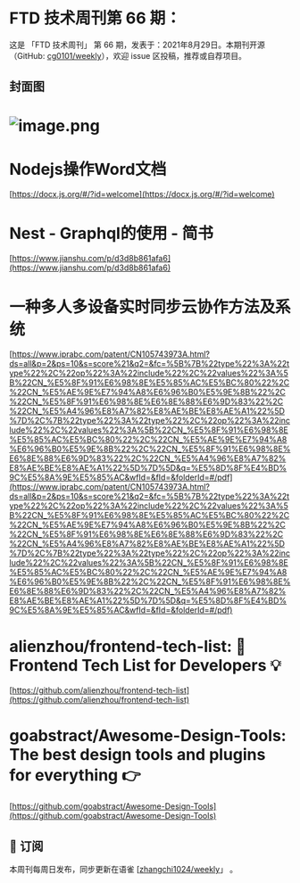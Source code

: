 # FTD 技术周刊第 66 期：
这是 「FTD 技术周刊」 第 66 期，发表于：2021年8月29日。本期刊开源（GitHub: [cg0101/weekly](https://github.com/cg0101/weekly)），欢迎 issue 区投稿，推荐或自荐项目。
## 封面图
# ![image.png](https://cdn.nlark.com/yuque/0/2021/png/132503/1612593892211-dbfcaf6b-1957-4083-8361-5fc38f07b6fc.png#height=487&id=Ds8gr&margin=%5Bobject%20Object%5D&name=image.png&originHeight=667&originWidth=1000&originalType=binary&size=875085&status=done&style=none&width=730)
# Nodejs操作Word文档
[https://docx.js.org/#/?id=welcome](https://docx.js.org/#/?id=welcome)<br />

# Nest - Graphql的使用 - 简书
[https://www.jianshu.com/p/d3d8b861afa6](https://www.jianshu.com/p/d3d8b861afa6)<br />

# 一种多人多设备实时同步云协作方法及系统
[https://www.iprabc.com/patent/CN105743973A.html?ds=all&p=2&ps=10&s=score%21&q2=&fc=%5B%7B%22type%22%3A%22type%22%2C%22op%22%3A%22include%22%2C%22values%22%3A%5B%22CN_%E5%8F%91%E6%98%8E%E5%85%AC%E5%BC%80%22%2C%22CN_%E5%AE%9E%E7%94%A8%E6%96%B0%E5%9E%8B%22%2C%22CN_%E5%8F%91%E6%98%8E%E6%8E%88%E6%9D%83%22%2C%22CN_%E5%A4%96%E8%A7%82%E8%AE%BE%E8%AE%A1%22%5D%7D%2C%7B%22type%22%3A%22type%22%2C%22op%22%3A%22include%22%2C%22values%22%3A%5B%22CN_%E5%8F%91%E6%98%8E%E5%85%AC%E5%BC%80%22%2C%22CN_%E5%AE%9E%E7%94%A8%E6%96%B0%E5%9E%8B%22%2C%22CN_%E5%8F%91%E6%98%8E%E6%8E%88%E6%9D%83%22%2C%22CN_%E5%A4%96%E8%A7%82%E8%AE%BE%E8%AE%A1%22%5D%7D%5D&q=%E5%8D%8F%E4%BD%9C%E5%8A%9E%E5%85%AC&wfId=&fId=&folderId=#/pdf](https://www.iprabc.com/patent/CN105743973A.html?ds=all&p=2&ps=10&s=score%21&q2=&fc=%5B%7B%22type%22%3A%22type%22%2C%22op%22%3A%22include%22%2C%22values%22%3A%5B%22CN_%E5%8F%91%E6%98%8E%E5%85%AC%E5%BC%80%22%2C%22CN_%E5%AE%9E%E7%94%A8%E6%96%B0%E5%9E%8B%22%2C%22CN_%E5%8F%91%E6%98%8E%E6%8E%88%E6%9D%83%22%2C%22CN_%E5%A4%96%E8%A7%82%E8%AE%BE%E8%AE%A1%22%5D%7D%2C%7B%22type%22%3A%22type%22%2C%22op%22%3A%22include%22%2C%22values%22%3A%5B%22CN_%E5%8F%91%E6%98%8E%E5%85%AC%E5%BC%80%22%2C%22CN_%E5%AE%9E%E7%94%A8%E6%96%B0%E5%9E%8B%22%2C%22CN_%E5%8F%91%E6%98%8E%E6%8E%88%E6%9D%83%22%2C%22CN_%E5%A4%96%E8%A7%82%E8%AE%BE%E8%AE%A1%22%5D%7D%5D&q=%E5%8D%8F%E4%BD%9C%E5%8A%9E%E5%85%AC&wfId=&fId=&folderId=#/pdf)
# alienzhou/frontend-tech-list: 📝 Frontend Tech List for Developers 💡
[https://github.com/alienzhou/frontend-tech-list](https://github.com/alienzhou/frontend-tech-list)
# goabstract/Awesome-Design-Tools: The best design tools and plugins for everything 👉
[https://github.com/goabstract/Awesome-Design-Tools](https://github.com/goabstract/Awesome-Design-Tools)



## 📅 订阅
本周刊每周日发布，同步更新在语雀 [[zhangchi1024/weekly](https://www.yuque.com/zhangchi1024/weekly)」 。